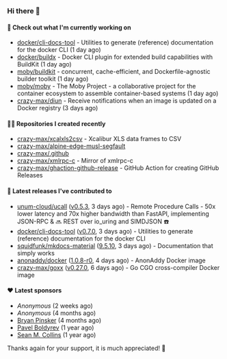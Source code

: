### Hi there 👋

#### 👷 Check out what I'm currently working on

- [docker/cli-docs-tool](https://github.com/docker/cli-docs-tool) - Utilities to generate (reference) documentation for the docker CLI (1 day ago)
- [docker/buildx](https://github.com/docker/buildx) - Docker CLI plugin for extended build capabilities with BuildKit (1 day ago)
- [moby/buildkit](https://github.com/moby/buildkit) - concurrent, cache-efficient, and Dockerfile-agnostic builder toolkit (1 day ago)
- [moby/moby](https://github.com/moby/moby) - The Moby Project - a collaborative project for the container ecosystem to assemble container-based systems (1 day ago)
- [crazy-max/diun](https://github.com/crazy-max/diun) - Receive notifications when an image is updated on a Docker registry (3 days ago)

#### 👨‍💻 Repositories I created recently

- [crazy-max/xcalxls2csv](https://github.com/crazy-max/xcalxls2csv) - Xcalibur XLS data frames to CSV
- [crazy-max/alpine-edge-musl-segfault](https://github.com/crazy-max/alpine-edge-musl-segfault)
- [crazy-max/.github](https://github.com/crazy-max/.github)
- [crazy-max/xmlrpc-c](https://github.com/crazy-max/xmlrpc-c) - Mirror of xmlrpc-c
- [crazy-max/ghaction-github-release](https://github.com/crazy-max/ghaction-github-release) - GitHub Action for creating GitHub Releases

#### 🚀 Latest releases I've contributed to

- [unum-cloud/ucall](https://github.com/unum-cloud/ucall) ([v0.5.3](https://github.com/unum-cloud/ucall/releases/tag/v0.5.3), 3 days ago) - Remote Procedure Calls  - 50x lower latency and 70x higher bandwidth than FastAPI, implementing JSON-RPC &amp; 🔜 REST over io_uring and SIMDJSON ☎️
- [docker/cli-docs-tool](https://github.com/docker/cli-docs-tool) ([v0.7.0](https://github.com/docker/cli-docs-tool/releases/tag/v0.7.0), 3 days ago) - Utilities to generate (reference) documentation for the docker CLI
- [squidfunk/mkdocs-material](https://github.com/squidfunk/mkdocs-material) ([9.5.10](https://github.com/squidfunk/mkdocs-material/releases/tag/9.5.10), 3 days ago) - Documentation that simply works
- [anonaddy/docker](https://github.com/anonaddy/docker) ([1.0.8-r0](https://github.com/anonaddy/docker/releases/tag/1.0.8-r0), 4 days ago) - AnonAddy Docker image
- [crazy-max/goxx](https://github.com/crazy-max/goxx) ([v0.27.0](https://github.com/crazy-max/goxx/releases/tag/v0.27.0), 6 days ago) - Go CGO cross-compiler Docker image

#### ❤️ Latest sponsors
- _Anonymous_ (2 weeks ago)
- _Anonymous_ (4 months ago)
- [Bryan Pinsker](https://github.com/BryanPinsker) (4 months ago)
- [Pavel Boldyrev](https://github.com/bpg) (1 year ago)
- [Sean M. Collins](https://github.com/sc68cal) (1 year ago)

Thanks again for your support, it is much appreciated! 🙏

